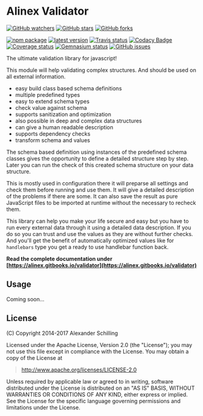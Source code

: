 # Alinex Validator

[![GitHub watchers](
  https://img.shields.io/github/watchers/alinex/node-validator.svg?style=social&label=Watch&maxAge=86400)](
  https://github.com/alinex/node-validator/subscription)
[![GitHub stars](
  https://img.shields.io/github/stars/alinex/node-validator.svg?style=social&label=Star&maxAge=86400)](
  https://github.com/alinex/node-validator)
[![GitHub forks](
  https://img.shields.io/github/forks/alinex/node-validator.svg?style=social&label=Fork&maxAge=86400)](
  https://github.com/alinex/node-validator)

[![npm package](
  https://img.shields.io/npm/v/alinex-validator.svg?maxAge=86400&label=latest%20version)](
  https://www.npmjs.com/package/alinex-validator)
[![latest version](
  https://img.shields.io/npm/l/alinex-validator.svg?maxAge=86400)](
  #license)
[![Travis status](
  https://img.shields.io/travis/alinex/node-validator.svg?maxAge=86400&label=develop)](
  https://travis-ci.org/alinex/node-validator)
[![Codacy Badge](
  https://api.codacy.com/project/badge/Grade/6f53f689f1c447f3a9ce2ee8a3463fcb)](
  https://www.codacy.com/app/alinex/node-validator/dashboard)
[![Coverage status](
  https://img.shields.io/coveralls/alinex/node-validator.svg?maxAge=86400)](
  https://coveralls.io/r/alinex/node-validator)
[![Gemnasium status](
  https://img.shields.io/gemnasium/alinex/node-validator.svg?maxAge=86400)](
  https://gemnasium.com/alinex/node-validator)
[![GitHub issues](
  https://img.shields.io/github/issues/alinex/node-validator.svg?maxAge=86400)](
  https://github.com/alinex/node-validator/issues)

The ultimate validation library for javascript!

This module will help validating complex structures. And should be used on all
external information.

- easy build class based schema definitions
- multiple predefined types
- easy to extend schema types
- check value against schema
- supports sanitization and optimization
- also possible in deep and complex data structures
- can give a human readable description
- supports dependency checks
- transform schema and values

The schema based definition using instances of the predefined schema classes gives
the opportunity to define a detailed structure step by step. Later you can run the
check of this created schema structure on your data structure.

This is mostly used in configuration there it will preparse all settings and check
them before running and use them. It will give a detailed description of the problems
if there are some. It can also save the result as pure JavaScript files to be imported
at runtime without the necessary to recheck them.

This library can help you make your life secure and easy but you have to run
every external data through it using a detailed data description. If you do so
you can trust and use the values as they are without further checks.
And you'll get the benefit of automatically optimized values like for `handlebars`
type you get a ready to use handlebar function back.

__Read the complete documentation under
[https://alinex.gitbooks.io/validator](https://alinex.gitbooks.io/validator)__


## Usage

Coming soon...


## License

(C) Copyright 2014-2017 Alexander Schilling

Licensed under the Apache License, Version 2.0 (the "License");
you may not use this file except in compliance with the License.
You may obtain a copy of the License at

>  <http://www.apache.org/licenses/LICENSE-2.0>

Unless required by applicable law or agreed to in writing, software
distributed under the License is distributed on an "AS IS" BASIS,
WITHOUT WARRANTIES OR CONDITIONS OF ANY KIND, either express or implied.
See the License for the specific language governing permissions and
limitations under the License.

